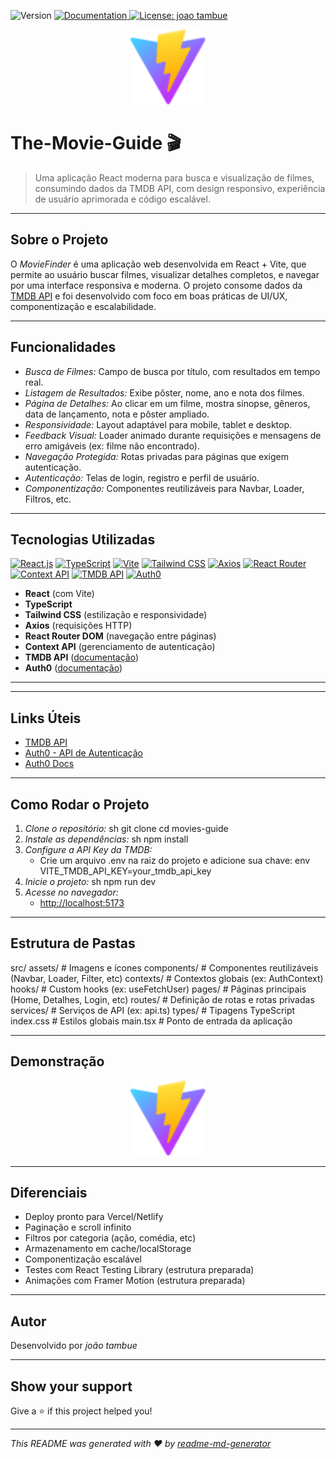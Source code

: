 <p>
  <img alt="Version" src="https://img.shields.io/badge/version-0.0.0-blue.svg?cacheSeconds=2592000" />
  <a href="Mensagens de erro (ex: filme não encontrado)" target="_blank">
    <img alt="Documentation" src="https://img.shields.io/badge/documentation-yes-brightgreen.svg" />
  </a>
  <a href="#" target="_blank">
    <img alt="License: joao tambue" src="https://img.shields.io/badge/License-joao tambue-yellow.svg" />
  </a>
</p>

<p align="center">
  <img src="public/vite.svg" alt="MovieFinder Logo" width="120" />
</p>

# The-Movie-Guide 🎬

> Uma aplicação React moderna para busca e visualização de filmes, consumindo dados da TMDB API, com design responsivo, experiência de usuário aprimorada e código escalável.

---

## Sobre o Projeto

O _MovieFinder_ é uma aplicação web desenvolvida em React + Vite, que permite ao usuário buscar filmes, visualizar detalhes completos, e navegar por uma interface responsiva e moderna. O projeto consome dados da [TMDB API](https://www.themoviedb.org/documentation/api) e foi desenvolvido com foco em boas práticas de UI/UX, componentização e escalabilidade.

---

## Funcionalidades

- _Busca de Filmes:_ Campo de busca por título, com resultados em tempo real.
- _Listagem de Resultados:_ Exibe pôster, nome, ano e nota dos filmes.
- _Página de Detalhes:_ Ao clicar em um filme, mostra sinopse, gêneros, data de lançamento, nota e pôster ampliado.
- _Responsividade:_ Layout adaptável para mobile, tablet e desktop.
- _Feedback Visual:_ Loader animado durante requisições e mensagens de erro amigáveis (ex: filme não encontrado).
- _Navegação Protegida:_ Rotas privadas para páginas que exigem autenticação.
- _Autenticação:_ Telas de login, registro e perfil de usuário.
- _Componentização:_ Componentes reutilizáveis para Navbar, Loader, Filtros, etc.

---

## Tecnologias Utilizadas

[![React.js](https://img.shields.io/badge/React.js-%2361DAFB.svg?logo=react&logoColor=black)](#)
[![TypeScript](https://img.shields.io/badge/TypeScript-%23007ACC.svg?logo=typescript&logoColor=white)](#)
[![Vite](https://img.shields.io/badge/Vite-%23646CFF.svg?logo=vite&logoColor=white)](#)
[![Tailwind CSS](https://img.shields.io/badge/TailwindCSS-%2338B2AC.svg?logo=tailwindcss&logoColor=white)](#)
[![Axios](https://img.shields.io/badge/Axios-%235A29E4.svg?logo=axios&logoColor=white)](#)
[![React Router](https://img.shields.io/badge/React_Router-%23CA4245.svg?logo=react-router&logoColor=white)](#)
[![Context API](https://img.shields.io/badge/Context_API-%2361DAFB.svg?logo=react&logoColor=white)](#)
[![TMDB API](https://img.shields.io/badge/TMDB_API-%2300d2ff.svg?logo=themoviedatabase&logoColor=white)](https://www.themoviedb.org/documentation/api)
[![Auth0](https://img.shields.io/badge/Auth0-%23EB5424.svg?logo=auth0&logoColor=white)](https://auth0.com/docs)

- **React** (com Vite)
- **TypeScript**
- **Tailwind CSS** (estilização e responsividade)
- **Axios** (requisições HTTP)
- **React Router DOM** (navegação entre páginas)
- **Context API** (gerenciamento de autenticação)
- **TMDB API** ([documentação](https://www.themoviedb.org/documentation/api))
- **Auth0** ([documentação](https://auth0.com/docs))

---

---

## Links Úteis

- [TMDB API](https://www.themoviedb.org/documentation/api)
- [Auth0 - API de Autenticação](https://auth0.com)
- [Auth0 Docs](https://auth0.com/docs)

---

## Como Rodar o Projeto

1. _Clone o repositório:_
   sh
   git clone <url-do-repo>
   cd movies-guide
2. _Instale as dependências:_
   sh
   npm install
3. _Configure a API Key da TMDB:_
   - Crie um arquivo .env na raiz do projeto e adicione sua chave:
     env
     VITE_TMDB_API_KEY=your_tmdb_api_key
4. _Inicie o projeto:_
   sh
   npm run dev
5. _Acesse no navegador:_
   - [http://localhost:5173](http://localhost:5173)

---

## Estrutura de Pastas

src/
assets/ # Imagens e ícones
components/ # Componentes reutilizáveis (Navbar, Loader, Filter, etc)
contexts/ # Contextos globais (ex: AuthContext)
hooks/ # Custom hooks (ex: useFetchUser)
pages/ # Páginas principais (Home, Detalhes, Login, etc)
routes/ # Definição de rotas e rotas privadas
services/ # Serviços de API (ex: api.ts)
types/ # Tipagens TypeScript
index.css # Estilos globais
main.tsx # Ponto de entrada da aplicação

---

## Demonstração

<p align="center">
  <img src="public/vite.svg" alt="MovieFinder Demo" width="120" />
</p>

---

## Diferenciais

- Deploy pronto para Vercel/Netlify
- Paginação e scroll infinito
- Filtros por categoria (ação, comédia, etc)
- Armazenamento em cache/localStorage
- Componentização escalável
- Testes com React Testing Library (estrutura preparada)
- Animações com Framer Motion (estrutura preparada)

---

## Autor

Desenvolvido por _joão tambue_

---

## Show your support

Give a ⭐ if this project helped you!

---

_This README was generated with ❤ by [readme-md-generator](https://github.com/kefranabg/readme-md-generator)_
